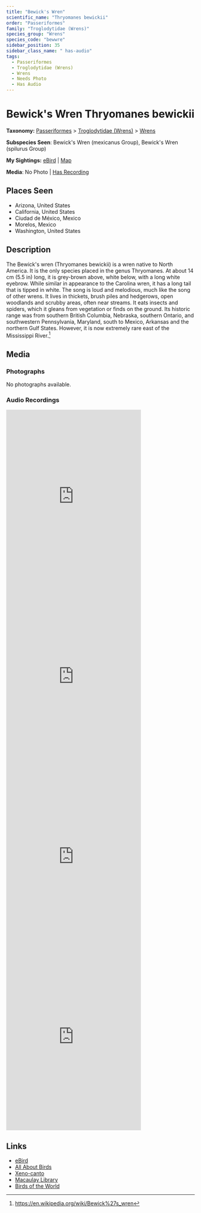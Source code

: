 ```yaml
---
title: "Bewick's Wren"
scientific_name: "Thryomanes bewickii"
order: "Passeriformes"
family: "Troglodytidae (Wrens)"
species_group: "Wrens"
species_code: "bewwre"
sidebar_position: 35
sidebar_class_name: " has-audio"
tags: 
  - Passeriformes
  - Troglodytidae (Wrens)
  - Wrens
  - Needs Photo
  - Has Audio
---
```


# Bewick's Wren <span className='sci_name'>Thryomanes bewickii</span>

**Taxonomy:** [Passeriformes](/tags/passeriformes) > [Troglodytidae (Wrens)](/tags/troglodytidae-wrens) > [Wrens](/tags/wrens)

**Subspecies Seen**: Bewick's Wren (mexicanus Group), Bewick's Wren (spilurus Group)

**My Sightings:** [eBird](https://ebird.org/lifelist?r=world&time=life&spp=bewwre) | [Map](/map?species_code=bewwre)

**Media**: No Photo | [Has Recording](https://media.ebird.org/catalog?userId=USER4436073&taxonCode=bewwre&mediaType=audio&view=grid)

## Places Seen

* Arizona, United States
* California, United States
* Ciudad de México, Mexico
* Morelos, Mexico
* Washington, United States

## Description
The Bewick's wren (Thryomanes bewickii) is a wren native to North America. It is the only species placed in the genus Thryomanes. At about 14 cm (5.5 in) long, it is grey-brown above, white below, with a long white eyebrow. While similar in appearance to the Carolina wren, it has a long tail that is tipped in white. The song is loud and melodious, much like the song of other wrens. It lives in thickets, brush piles and hedgerows, open woodlands and scrubby areas, often near streams. It eats insects and spiders, which it gleans from vegetation or finds on the ground.
Its historic range was from southern British Columbia, Nebraska, southern Ontario, and southwestern Pennsylvania, Maryland, south to Mexico, Arkansas and the northern Gulf States. However, it is now extremely rare east of the Mississippi River.[^1]

[^1]: https://en.wikipedia.org/wiki/Bewick%27s_wren

## Media
### Photographs
No photographs available.

### Audio Recordings
<iframe src="https://macaulaylibrary.org/asset/626559384/embed" width="360" height="480" frameborder="0" allowfullscreen></iframe>
<iframe src="https://macaulaylibrary.org/asset/626584496/embed" width="360" height="480" frameborder="0" allowfullscreen></iframe>
<iframe src="https://macaulaylibrary.org/asset/626557613/embed" width="360" height="480" frameborder="0" allowfullscreen></iframe>
<iframe src="https://macaulaylibrary.org/asset/626843422/embed" width="360" height="480" frameborder="0" allowfullscreen></iframe>

## Links
* [eBird](https://ebird.org/species/bewwre) 
* [All About Birds](https://www.allaboutbirds.org/guide/bewwre) 
* [Xeno-canto](https://www.xeno-canto.org/species/thryomanes-bewickii) 
* [Macaulay Library](https://search.macaulaylibrary.org/catalog?taxonCode=bewwre&sort=rating_rank_desc)
* [Birds of the World](https://birdsoftheworld.org/bow/species/bewwre)
